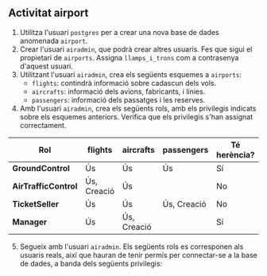 ## Activitat airport

1. Utilitza l'usuari `postgres` per a crear una nova base de dades anomenada `airport`.
2. Crear l'usuari `airadmin`, que podrà crear altres usuaris. Fes que sigui el propietari de `airports`. Assigna `llamps_i_trons` com a contrasenya d'aquest usuari.
3. Utilitzant l'usuari `airadmin`, crea els següents esquemes a `airports`:
   - `flights`: contindrà informació sobre cadascun dels vols.
   - `aircrafts`: informació dels avions, fabricants, i línies.
   - `passengers`: informació dels passatges i les reserves.
4. Amb l'usuari `airadmin`, crea els següents rols, amb els privilegis indicats sobre els esquemes anteriors. Verifica que els privilegis s'han assignat correctament.

| Rol               | flights        | aircrafts      | passengers      | Té herència? |
|------------------|--------------|--------------|--------------|--------------|
| **GroundControl**    | Ús           | Ús           | Ús           | Sí           |
| **AirTrafficControl** | Ús, Creació  | Ús           |              | No           |
| **TicketSeller**     | Ús           | Ús           | Ús, Creació  | No           |
| **Manager**         | Ús           | Ús, Creació  |              | Sí           |

5. Segueix amb l'usuari `airadmin`. Els següents rols es corresponen als usuaris reals, així que hauran de tenir permís per connectar-se a la base de dades, a banda dels següents privilegis:
